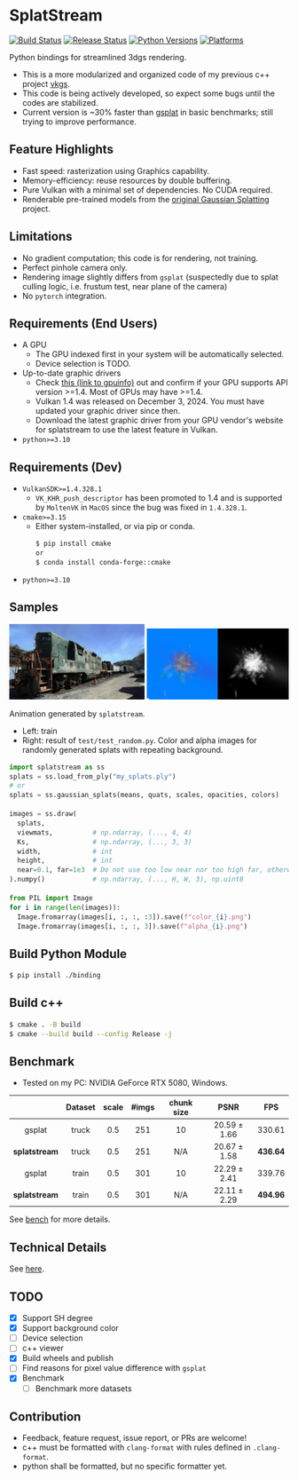 # SplatStream

[![Build Status](https://github.com/jaesung-cs/splatstream/workflows/Build%20Python%20Package/badge.svg)](https://github.com/jaesung-cs/splatstream/actions/workflows/build.yml)
[![Release Status](https://github.com/jaesung-cs/splatstream/workflows/Release%20Python%20Package/badge.svg)](https://github.com/jaesung-cs/splatstream/actions/workflows/release.yml)
[![Python Versions](https://img.shields.io/badge/python-3.10%20%7C%203.11%20%7C%203.12%20%7C%203.13%20%7C%203.14-blue.svg)](https://www.python.org/downloads/)
[![Platforms](https://img.shields.io/badge/platform-linux%20%7C%20windows%20%7C%20macos-lightgrey.svg)](https://github.com/jaesung-cs/splatstream/actions)

Python bindings for streamlined 3dgs rendering.
- This is a more modularized and organized code of my previous c++ project [vkgs](https://github.com/jaesung-cs/vkgs).
- This code is being actively developed, so expect some bugs until the codes are stabilized.
- Current version is ~30% faster than [gsplat](https://github.com/nerfstudio-project/gsplat) in basic benchmarks; still trying to improve performance.

## Feature Highlights
- Fast speed: rasterization using Graphics capability.
- Memory-efficiency: reuse resources by double buffering.
- Pure Vulkan with a minimal set of dependencies. No CUDA required.
- Renderable pre-trained models from the [original Gaussian Splatting](https://github.com/graphdeco-inria/gaussian-splatting) project.

## Limitations
- No gradient computation; this code is for rendering, not training.
- Perfect pinhole camera only.
- Rendering image slightly differs from `gsplat` (suspectedly due to splat culling logic, i.e. frustum test, near plane of the camera)
- No `pytorch` integration.

## Requirements (End Users)
- A GPU
  - The GPU indexed first in your system will be automatically selected.
  - Device selection is TODO.
- Up-to-date graphic drivers
  - Check [this (link to gpuinfo)](https://vulkan.gpuinfo.org/listdevices.php) out and confirm if your GPU supports API version >=1.4. Most of GPUs may have >=1.4.
  - Vulkan 1.4 was released on December 3, 2024. You must have updated your graphic driver since then.
  - Download the latest graphic driver from your GPU vendor's website for splatstream to use the latest feature in Vulkan.
- `python>=3.10`

## Requirements (Dev)
- `VulkanSDK>=1.4.328.1`
  - `VK_KHR_push_descriptor` has been promoted to 1.4 and is supported by `MoltenVK` in `MacOS` since the bug was fixed in `1.4.328.1`.
- `cmake>=3.15`
  - Either system-installed, or via pip or conda.
    ```bash
    $ pip install cmake
    or
    $ conda install conda-forge::cmake
    ```
- `python>=3.10`

## Samples

![train](/media/train.gif) ![random](/media/random.gif)

Animation generated by `splatstream`.
- Left: train
- Right: result of `test/test_random.py`. Color and alpha images for randomly generated splats with repeating background.
```python
import splatstream as ss
splats = ss.load_from_ply("my_splats.ply")
# or
splats = ss.gaussian_splats(means, quats, scales, opacities, colors)

images = ss.draw(
  splats,
  viewmats,          # np.ndarray, (..., 4, 4)
  Ks,                # np.ndarray, (..., 3, 3)
  width,             # int
  height,            # int
  near=0.1, far=1e3  # Do not use too low near nor too high far, otherwise z-fighting
).numpy()            # np.ndarray, (..., H, W, 3), np.uint8

from PIL import Image
for i in range(len(images)):
  Image.fromarray(images[i, :, :, :3]).save(f"color_{i}.png")
  Image.fromarray(images[i, :, :, 3]).save(f"alpha_{i}.png")
```

## Build Python Module
```bash
$ pip install ./binding
```

## Build c++
```bash
$ cmake . -B build
$ cmake --build build --config Release -j
```

## Benchmark
- Tested on my PC: NVIDIA GeForce RTX 5080, Windows.

|    | Dataset | scale | #imgs | chunk size | PSNR | FPS |
|:--:|:-------:|:-----:|:-----:|:----------:|:----:|:---:|
|   gsplat        | truck | 0.5 | 251 |  10 | 20.59 ± 1.66 |   330.61   |
| **splatstream** | truck | 0.5 | 251 | N/A | 20.67 ± 1.58 | **436.64** |
|   gsplat        | train | 0.5 | 301 |  10 | 22.29 ± 2.41 |   339.76   |
| **splatstream** | train | 0.5 | 301 | N/A | 22.11 ± 2.29 | **494.96** |

See [bench](/bench/README.md) for more details.

## Technical Details

See [here](/DETAILS.md).

## TODO
- [x] Support SH degree
- [x] Support background color
- [ ] Device selection
- [ ] c++ viewer
- [x] Build wheels and publish
- [ ] Find reasons for pixel value difference with `gsplat`
- [x] Benchmark
  - [ ] Benchmark more datasets

## Contribution

- Feedback, feature request, issue report, or PRs are welcome!
- c++ must be formatted with `clang-format` with rules defined in `.clang-format`.
- python shall be formatted, but no specific formatter yet.

